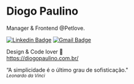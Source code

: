 # Diogo Paulino 

Manager & Frontend @Petlove.

[![Linkedin Badge](https://img.shields.io/badge/-Diogo%20Paulino-000?style=flat-circle&logo=Linkedin&logoColor=white&link=https://www.linkedin.com/in/diogopaulino/)](https://www.linkedin.com/in/diogopaulino/) 
[![Gmail Badge](https://img.shields.io/badge/-diogopaulino.web@gmail.com-000?style=flat-circle&logo=Gmail&logoColor=white&link=mailto:diogopaulino.web@gmail.com)](mailto:diogopaulino.web@gmail.com)

Design & Code lover 🖤<br />
https://diogopaulino.com.br/


“A simplicidade é o último grau de sofisticação."<br />
<i><small>Leonardo da Vinci</small></i>
